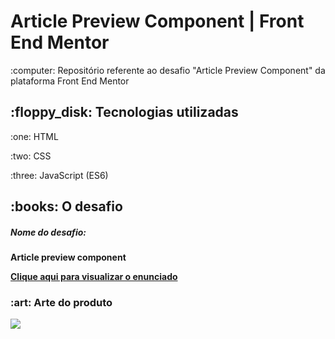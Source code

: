 <h1 align="left">Article Preview Component | Front End Mentor</h1>


<p align="left">:computer: Repositório referente ao desafio "Article Preview Component" da plataforma Front End Mentor</p>

<h2 align="left">:floppy_disk: Tecnologias utilizadas </h2>
<p>:one: HTML</p>
<p>:two: CSS</p>
<p>:three: JavaScript (ES6)</p>


<h2 align="left">:books: O desafio</h2>
<p><h5>Nome do desafio:</h5> <strong> Article preview component</strong></p>
<a href="https://www.frontendmentor.io/challenges/article-preview-component-dYBN_pYFT"><p><strong>Clique aqui para visualizar o enunciado</strong></p></a>


<h3 align="left">:art: Arte do produto </h3>
<img src="https://i.ibb.co/6FNXXNv/The-First-Challenger.png">


